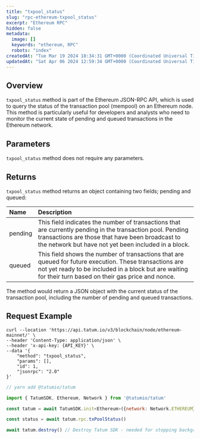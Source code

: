 ```yaml
---
title: "txpool_status"
slug: "rpc-ethereum-txpool_status"
excerpt: "Ethereum RPC"
hidden: false
metadata: 
  image: []
  keywords: "ethereum, RPC"
  robots: "index"
createdAt: "Tue Mar 19 2024 18:34:31 GMT+0000 (Coordinated Universal Time)"
updatedAt: "Sat Apr 06 2024 12:59:34 GMT+0000 (Coordinated Universal Time)"
---
```

## Overview

 `txpool_status` method is part of the Ethereum JSON-RPC API, which is used to query the status of the transaction pool (mempool) on an Ethereum node. This method is particularly useful for developers and analysts who need to monitor the current state of pending and queued transactions in the Ethereum network.

## Parameters

`txpool_status` method does not require any parameters.

## Returns

`txpool_status` method returns an object containing two fields; pending and queued:

| Name    | Description                                                                                                                                                                                                           |
| :------ | :-------------------------------------------------------------------------------------------------------------------------------------------------------------------------------------------------------------------- |
| pending | This field indicates the number of transactions that are currently pending in the transaction pool. Pending transactions are those that have been broadcast to the network but have not yet been included in a block. |
| queued  | This field shows the number of transactions that are queued for future execution. These transactions are not yet ready to be included in a block but are waiting for their turn based on their gas price and nonce.   |

The method would return a JSON object with the current status of the transaction pool, including the number of pending and queued transactions.

## Request Example

```curl cURL
curl --location 'https://api.tatum.io/v3/blockchain/node/ethereum-mainnet/' \
--header 'Content-Type: application/json' \
--header 'x-api-key: {API_KEY}' \
--data '{
    "method": "txpool_status",
    "params": [],
    "id": 1,
    "jsonrpc": "2.0"
}'
```
```javascript JS SDK
// yarn add @tatumio/tatum

import { TatumSDK, Ethereum, Network } from '@tatumio/tatum'

const tatum = await TatumSDK.init<Ethereum>({network: Network.ETHEREUM})

const status = await tatum.rpc.txPoolStatus()

await tatum.destroy() // Destroy Tatum SDK - needed for stopping background jobs
```
